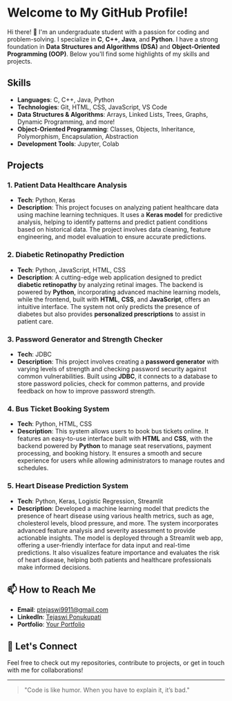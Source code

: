 # Welcome to My GitHub Profile!  

Hi there! 👋 I'm an undergraduate student with a passion for coding and problem-solving. I specialize in **C**, **C++**, **Java**, and **Python**. I have a strong foundation in **Data Structures and Algorithms (DSA)** and **Object-Oriented Programming (OOP)**. Below you'll find some highlights of my skills and projects.  

## Skills  

- **Languages**: C, C++, Java, Python  
- **Technologies**: Git, HTML, CSS, JavaScript, VS Code  
- **Data Structures & Algorithms**: Arrays, Linked Lists, Trees, Graphs, Dynamic Programming, and more!  
- **Object-Oriented Programming**: Classes, Objects, Inheritance, Polymorphism, Encapsulation, Abstraction  
- **Development Tools**: Jupyter, Colab  

## Projects  

### 1. **Patient Data Healthcare Analysis**  
   - **Tech**: Python, Keras  
   - **Description**: This project focuses on analyzing patient healthcare data using machine learning techniques. It uses a **Keras model** for predictive analysis, helping to identify patterns and predict patient conditions based on historical data. The project involves data cleaning, feature engineering, and model evaluation to ensure accurate predictions.  

### 2. **Diabetic Retinopathy Prediction**  
   - **Tech**: Python, JavaScript, HTML, CSS  
   - **Description**: A cutting-edge web application designed to predict **diabetic retinopathy** by analyzing retinal images. The backend is powered by **Python**, incorporating advanced machine learning models, while the frontend, built with **HTML**, **CSS**, and **JavaScript**, offers an intuitive interface. The system not only predicts the presence of diabetes but also provides **personalized prescriptions** to assist in patient care.  

### 3. **Password Generator and Strength Checker**  
   - **Tech**: JDBC  
   - **Description**: This project involves creating a **password generator** with varying levels of strength and checking password security against common vulnerabilities. Built using **JDBC**, it connects to a database to store password policies, check for common patterns, and provide feedback on how to improve password strength.  

### 4. **Bus Ticket Booking System**  
   - **Tech**: Python, HTML, CSS  
   - **Description**: This system allows users to book bus tickets online. It features an easy-to-use interface built with **HTML** and **CSS**, with the backend powered by **Python** to manage seat reservations, payment processing, and booking history. It ensures a smooth and secure experience for users while allowing administrators to manage routes and schedules.  

### 5. **Heart Disease Prediction System**  
   - **Tech**: Python, Keras, Logistic Regression, Streamlit
   - **Description**: Developed a machine learning model that predicts the presence of heart disease using various health metrics, such as age, cholesterol levels, blood pressure, and more. The system incorporates advanced feature analysis and severity assessment to provide actionable insights. The model is deployed through a Streamlit web app, offering a user-friendly interface for data input and real-time predictions. It also visualizes feature importance and evaluates the risk of heart disease, helping both patients and healthcare professionals make informed decisions.
## 📫 How to Reach Me  

- **Email**: ptejaswi9911@gmail.com  
- **LinkedIn**: [Tejaswi Ponukupati](www.linkedin.com/in/tejaswi-ponukupati-96a8a1271)  
- **Portfolio**: [Your Portfolio](https://your-portfolio-link.com)  

## 🤝 Let's Connect  

Feel free to check out my repositories, contribute to projects, or get in touch with me for collaborations!  

---

> "Code is like humor. When you have to explain it, it’s bad."  
